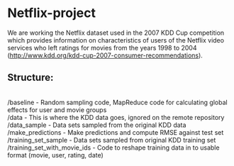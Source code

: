 Netflix-project
===============
We are working the Netflix dataset used in the 2007 KDD Cup competition which provides information on characteristics of users of the Netflix video services who left ratings for movies from the years 1998 to 2004 (http://www.kdd.org/kdd-cup-2007-consumer-recommendations).

<h2>Structure:</h2>
<br>/baseline - Random sampling code, MapReduce code for calculating global effects for user and movie groups
<br>/data - This is where the KDD data goes, ignored on the remote repository
<br>/data_sample - Data sets sampled from the original KDD data
<br>/make_predictions - Make predictions and compute RMSE against test set
<br>/training_set_sample - Data sets sampled from original KDD training set
<br>/training_set_with_movie_ids - Code to reshape training data in to usable format (movie, user, rating, date)